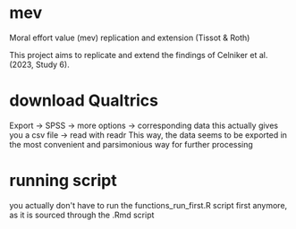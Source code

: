 # mev
Moral effort value (mev) replication and extension (Tissot & Roth)

This project aims to replicate and extend the findings of Celniker et al. (2023, Study 6).


# download Qualtrics
Export -> SPSS -> more options -> corresponding data
this actually gives you a csv file -> read with readr
This way, the data seems to be exported in the most convenient and parsimonious way for further processing

# running script
you actually don't have to run the functions_run_first.R script first anymore, as it is sourced through the .Rmd script
